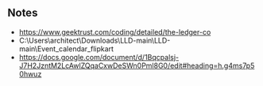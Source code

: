 ## Notes 

- https://www.geektrust.com/coding/detailed/the-ledger-co
- C:\Users\architect\Downloads\LLD-main\LLD-main\Event_calendar_flipkart
- https://docs.google.com/document/d/1Bqcpalsj-J7H2JzntM2LcAwlZQqaCxwDeSWn0Pml8G0/edit#heading=h.g4ms7p50hwuz
